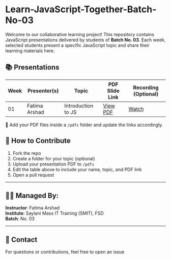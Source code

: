 # Learn-JavaScript-Together-Batch-No-03

Welcome to our collaborative learning project! This repository contains JavaScript presentations delivered by students of **Batch No. 03**. Each week, selected students present a specific JavaScript topic and share their learning materials here.

## 📚 Presentations

| Week | Presenter(s)        | Topic                    | PDF Slide   Link                                           | Recording (Optional) |
|------|----------------------|--------------------------|----------------------------------------------------------|-----------------------|
| 01   | Fatima Arshad | Introduction to JS      | [View PDF](./pdfs/week1-intro-js.pdf)                    | [Watch](https://youtu.be/example1) |

📌 Add your PDF files inside a `/pdfs` folder and update the links accordingly.


## 🤝 How to Contribute

1. Fork the repo
2. Create a folder for your topic (optional)
3. Upload your presentation PDF to `/pdfs`
4. Edit the table above to include your name, topic, and PDF link
5. Open a pull request

---

## 🧑‍🏫 Managed By:
**Instructor**: Fatima Arshad  
**Institute**: Saylani Mass IT Training (SMIT), FSD  
**Batch**: No. 03

---

## 💬 Contact
For questions or contributions, feel free to open an issue
